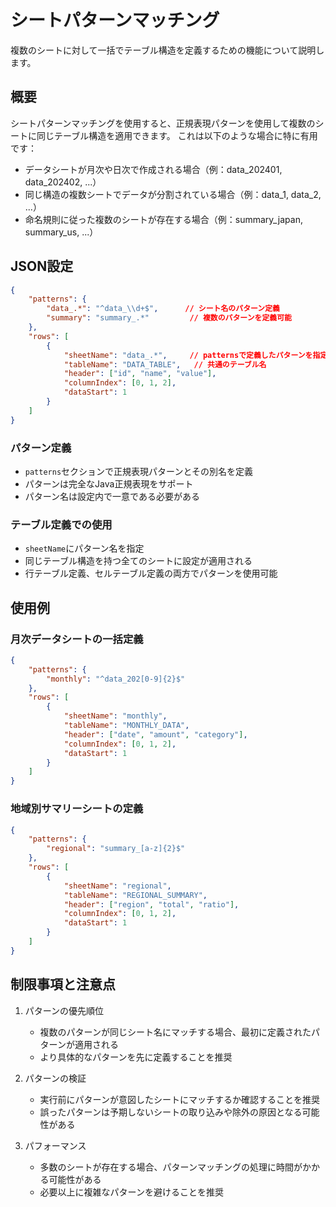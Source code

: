 # シートパターンマッチング

複数のシートに対して一括でテーブル構造を定義するための機能について説明します。

## 概要

シートパターンマッチングを使用すると、正規表現パターンを使用して複数のシートに同じテーブル構造を適用できます。
これは以下のような場合に特に有用です：

- データシートが月次や日次で作成される場合（例：data_202401, data_202402, ...）
- 同じ構造の複数シートでデータが分割されている場合（例：data_1, data_2, ...）
- 命名規則に従った複数のシートが存在する場合（例：summary_japan, summary_us, ...）

## JSON設定

```json
{
    "patterns": {
        "data_.*": "^data_\\d+$",      // シート名のパターン定義
        "summary": "summary_.*"         // 複数のパターンを定義可能
    },
    "rows": [
        {
            "sheetName": "data_.*",     // patternsで定義したパターンを指定
            "tableName": "DATA_TABLE",   // 共通のテーブル名
            "header": ["id", "name", "value"],
            "columnIndex": [0, 1, 2],
            "dataStart": 1
        }
    ]
}
```

### パターン定義

- `patterns`セクションで正規表現パターンとその別名を定義
- パターンは完全なJava正規表現をサポート
- パターン名は設定内で一意である必要がある

### テーブル定義での使用

- `sheetName`にパターン名を指定
- 同じテーブル構造を持つ全てのシートに設定が適用される
- 行テーブル定義、セルテーブル定義の両方でパターンを使用可能

## 使用例

### 月次データシートの一括定義

```json
{
    "patterns": {
        "monthly": "^data_202[0-9]{2}$"
    },
    "rows": [
        {
            "sheetName": "monthly",
            "tableName": "MONTHLY_DATA",
            "header": ["date", "amount", "category"],
            "columnIndex": [0, 1, 2],
            "dataStart": 1
        }
    ]
}
```

### 地域別サマリーシートの定義

```json
{
    "patterns": {
        "regional": "summary_[a-z]{2}$"
    },
    "rows": [
        {
            "sheetName": "regional",
            "tableName": "REGIONAL_SUMMARY",
            "header": ["region", "total", "ratio"],
            "columnIndex": [0, 1, 2],
            "dataStart": 1
        }
    ]
}
```

## 制限事項と注意点

1. パターンの優先順位
   - 複数のパターンが同じシート名にマッチする場合、最初に定義されたパターンが適用される
   - より具体的なパターンを先に定義することを推奨

2. パターンの検証
   - 実行前にパターンが意図したシートにマッチするか確認することを推奨
   - 誤ったパターンは予期しないシートの取り込みや除外の原因となる可能性がある

3. パフォーマンス
   - 多数のシートが存在する場合、パターンマッチングの処理に時間がかかる可能性がある
   - 必要以上に複雑なパターンを避けることを推奨